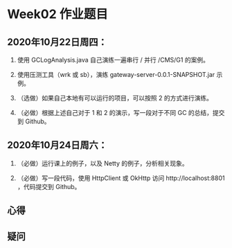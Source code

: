 # Week02 作业题目

## 2020年10月22日周四：

1. 使用 GCLogAnalysis.java 自己演练一遍串行 / 并行 /CMS/G1 的案例。

2. 使用压测工具（wrk 或 sb），演练 gateway-server-0.0.1-SNAPSHOT.jar 示例。

3. （选做）如果自己本地有可以运行的项目，可以按照 2 的方式进行演练。

4. （必做）根据上述自己对于 1 和 2 的演示，写一段对于不同 GC 的总结，提交到 Github。


## 2020年10月24日周六：
1. （必做）运行课上的例子，以及 Netty 的例子，分析相关现象。

2. （必做）写一段代码，使用 HttpClient 或 OkHttp 访问 http://localhost:8801 ，代码提交到 Github。


## 心得

## 疑问